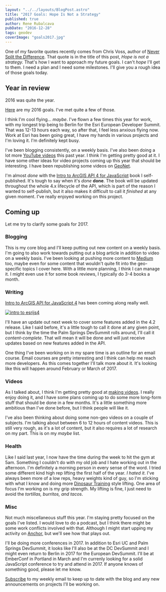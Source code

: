 ```yaml
---
layout: "../../layouts/BlogPost.astro"
title: "2017 Goals: Hope Is Not a Strategy"
published: true
author: Rene Rubalcava
pubDate: "2016-12-28"
tags: geodev
coverImage: "goals2017.jpg"
---
```


One of my favorite quotes recently comes from Chris Voss, author of [Never Split the Difference](http://amzn.to/2hu7Fqs). That quote is in the title of this post, _Hope is not a strategy._ That's how I want to approach my future goals. I can't _hope_ I'll get to them. I need a plan and I need some milestones. I'll give you a rough idea of those goals today.

## Year in review

2016 was quite the year.

[Here](https://odoe.net/blog/2016-goals-more-cowbell/) are my 2016 goals. I've met quite a few of those.

I think I'm cool flying... _maybe_. I've flown a few times this year for work, with my longest trip being to Berlin for the Esri European Developer Summit. That was 12-13 hours each way, so after that, I feel less anxious flying now. Work at Esri has been going great, I have my hands in various projects and I'm loving it. I'm definitely kept busy.

I've been blogging consistently, on a weekly basis. I've also been doing a lot more [YouTube videos](https://www.youtube.com/c/ReneRubalcava) this past year. I think I'm getting pretty good at it. I have some other ideas for video projects coming up this year that should be interesting. I have been republishing some videos on [GeoNet](https://geonet.esri.com/community/developers/web-developers/arcgis-api-for-javascript/content?filterID=contentstatus%5Bpublished%5D~objecttype~objecttype%5Bvideo%5D).

I'm almost _done_ with the [Intro to ArcGIS API 4 for JavaScript](https://leanpub.com/arcgis-js-api-4) book I self-published. It's tough to say when it's _done_ **done**. The book will be updated throughout the whole 4.x lifecycle of the API, which is part of the reason I wanted to self-publish, but it also makes it difficult to call it _finished_ at any given moment. I've really enjoyed working on this project.

## Coming up

Let me try to clarify some goals for 2017.

### Blogging

This is my core blog and I'll keep putting out new content on a weekly basis. I'm going to also work towards putting out a blog article in addition to video on a weekly basis. I've been looking at pushing more content to [Medium](https://medium.com/@odoenet) too, maybe even for some content that wouldn't quite fit into the geo-specific topics I cover here. With a little more planning, I think I can manage it. I might even use it for some book reviews, I typically do 3-4 books a month.

### Writing

[Intro to ArcGIS API for JavaScript 4](https://leanpub.com/arcgis-js-api-4) has been coming along really well.

[![intro to esrijs4](images/esrijs4-book-cover-new.png)](https://leanpub.com/arcgis-js-api-4)

I'll have an update out next week to cover some features added in the 4.2 release. Like I said before, it's a little tough to call it done at any given point, but I think by the time the Palm Springs DevSummit rolls around, I'll call it _content-complete_. That will mean it will be done and will just receive updates based on new features added in the API.

One thing I've been working on in my spare time is an outline for an email course. Email courses are pretty interesting and I think can help me reach more developers. As this comes together I'll talk more about it. It's looking like this will happen around February or March of 2017.

### Videos

As I talked about, I think I'm getting pretty good at [making videos](https://www.youtube.com/c/ReneRubalcava). I really enjoy doing it, and I have some plans coming up to do some more long-form stuff that should be done in a few months. It's a little something more ambitious than I've done before, but I think people will like it.

I've also been thinking about doing some non-geo videos on a couple of subjects. I'm talking about between 6 to 12 hours of content videos. This is still very rough, as it's a lot of content, but it also requires a lot of research on my part. This is on my _maybe_ list.

### Health

Like I said last year, I now have the time during the week to hit the gym at 5am. Something I couldn't do with my old job and I hate working out in the afternoon. I'm definitely a morning person in every sense of the word. I tried some different kind high rep lifting the first half of the year. _I hated it_. I've always been more of a low reps, heavy weights kind of guy, so I'm sticking with what I know and doing more [Dinosaur Training](http://www.brookskubik.com/products.html) style lifting. One area of focus I'm working on is my grip strength. My lifting is fine, I just need to avoid the _tortillas, burritos, and tacos_.

### Misc

Not much miscellaneous stuff this year. I'm staying pretty focused on the goals I've listed. I would love to do a podcast, but I think there might be some work conflicts involved with that. Although I might start upping my activity on [Anchor](https://anchor.fm/), but we'll see how that plays out.

I'll be doing more conferences in 2017. In addition to Esri UC and Palm Springs DevSummit, it looks like I'll also be at the DC DevSummit and I might even return to Berlin in 2017 for the European DevSummit. I'll be at EmberConf in Portland in March and I'm currenly looking for a solid JavaScript conference to try and attend in 2017. If anyone knows of something good, please let me know.

[Subscribe](https://odoe.net/blog/sign-up/) to my weekly email to keep up to date with the blog and any new announcements on projects I'll be working on.
